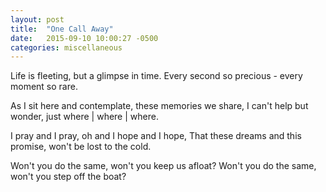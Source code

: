 ```yaml
---
layout: post
title:  "One Call Away"
date:   2015-09-10 10:00:27 -0500
categories: miscellaneous
---
```


<p>Life is fleeting, but a glimpse in time.
Every second so precious - every moment so rare.</p>

<p>As I sit here and contemplate, these memories we share,
I can't help but wonder, just where | where | where.</p>

<p>I pray and I pray, oh and I hope and I hope,
That these dreams and this promise, won't be lost to the cold.</p>

<p>Won't you do the same, won't you keep us afloat?
Won't you do the same, won't you step off the boat?</p>
